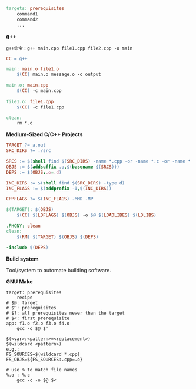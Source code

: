 ```makefile
targets: prerequisites
	command1
	command2
	...
```

**g++**

`g++命令：g++ main.cpp file1.cpp file2.cpp -o main`

```makefile
CC = g++

main: main.o file1.o
	$(CC) main.o message.o -o output

main.o: main.cpp
	$(CC) -c main.cpp
	
file1.o: file1.cpp
	$(CC) -c file1.cpp

clean:
	rm *.o
```

**Medium-Sized C/C++ Projects**

```makefile
TARGET ?= a.out
SRC_DIRS ?= ./src

SRCS := $(shell find $(SRC_DIRS) -name *.cpp -or -name *.c -or -name *.s)
OBJS := $(addsuffix .o,$(basename $(SRCS)))
DEPS := $(OBJS:.o=.d)

INC_DIRS := $(shell find $(SRC_DIRS) -type d)
INC_FLAGS := $(addprefix -I,$(INC_DIRS))

CPPFLAGS ?= $(INC_FLAGS) -MMD -MP

$(TARGET): $(OBJS)
	$(CC) $(LDFLAGS) $(OBJS) -o $@ $(LOADLIBES) $(LDLIBS)

.PHONY: clean
clean:
	$(RM) $(TARGET) $(OBJS) $(DEPS)

-include $(DEPS)
```

**Build system**

Tool/system to automate building software.

**GNU Make**

```make
target: prerequisites
	recipe
# $@: target 
# $^: prerequisites
# $?: all prerequisites newer than the target
# $<: first prerequisite
app: f1.o f2.o f3.o f4.o
	gcc -o $@ $^
	
$(<var>:<pattern>=<replacement>)
$(wildcard <pattern>)
e.g.:
FS_SOURCES=$(wildcard *.cpp)
FS_OBJS=${FS_SOURCES:.cpp=.o}

# use % to match file names
%.o : %.c
	gcc -c -o $@ $<
```
